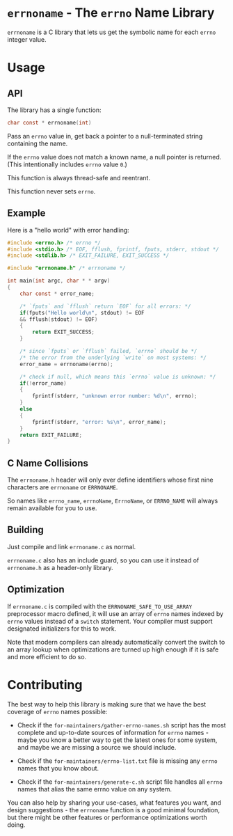 # `errnoname` - The `errno` Name Library

`errnoname` is a C library that lets us get the
symbolic name for each `errno` integer value.


# Usage

## API

The library has a single function:

```c
char const * errnoname(int)
```

Pass an `errno` value in, get back a pointer to
a null-terminated string containing the name.

If the `errno` value does not match a known name, a null pointer
is returned. (This intentionally includes `errno` value `0`.)

This function is always thread-safe and reentrant.

This function never sets `errno`.

## Example

Here is a "hello world" with error handling:

```c
#include <errno.h> /* errno */
#include <stdio.h> /* EOF, fflush, fprintf, fputs, stderr, stdout */
#include <stdlib.h> /* EXIT_FAILURE, EXIT_SUCCESS */

#include "errnoname.h" /* errnoname */

int main(int argc, char * * argv)
{
    char const * error_name;

    /* `fputs` and `fflush` return `EOF` for all errors: */
    if(fputs("Hello world\n", stdout) != EOF
    && fflush(stdout) != EOF)
    {
        return EXIT_SUCCESS;   
    }

    /* since `fputs` or `fflush` failed, `errno` should be */
    /* the error from the underlying `write` on most systems: */
    error_name = errnoname(errno);

    /* check if null, which means this `errno` value is unknown: */
    if(!error_name)
    {
        fprintf(stderr, "unknown error number: %d\n", errno);
    }
    else
    {
        fprintf(stderr, "error: %s\n", error_name);
    }
    return EXIT_FAILURE;
}
```

## C Name Collisions

The `errnoname.h` header will only ever define identifiers
whose first nine characters are `errnoname` or `ERRNONAME`.

So names like `errno_name`, `errnoName`, `ErrnoName`, or
`ERRNO_NAME` will always remain available for you to use.

## Building

Just compile and link `errnoname.c` as normal.

`errnoname.c` also has an include guard, so you can use
it instead of `errnoname.h` as a header-only library.

## Optimization

If `errnoname.c` is compiled with the `ERRNONAME_SAFE_TO_USE_ARRAY`
preprocessor macro defined, it will use an array of `errno` names
indexed by `errno` values instead of a `switch` statement. Your
compiler must support designated initializers for this to work.

Note that modern compilers can already automatically convert
the switch to an array lookup when optimizations are turned
up high enough if it is safe and more efficient to do so.


# Contributing

The best way to help this library is making sure that
we have the best coverage of `errno` names possible:

* Check if the `for-maintainers/gather-errno-names.sh`
  script has the most complete and up-to-date sources
  of information for `errno` names - maybe you know a
  better way to get the latest ones for some system,
  and maybe we are missing a source we should include.

* Check if the `for-maintainers/errno-list.txt` file
  is missing any `errno` names that you know about.

* Check if the `for-maintainers/generate-c.sh` script
  file handles all `errno` names that alias the same
  errno value on any system.

You can also help by sharing your use-cases, what features
you want, and design suggestions - the `errnoname`
function is a good minimal foundation, but there might be
other features or performance optimizations worth doing.
